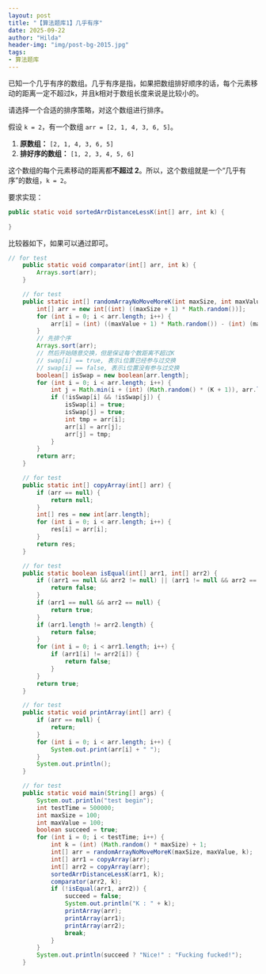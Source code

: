 ```yaml
---
layout: post
title: "【算法题库1】几乎有序"
date: 2025-09-22
author: "Hilda"
header-img: "img/post-bg-2015.jpg"
tags:
- 算法题库
---
```


<script type="text/javascript"
        src="https://cdnjs.cloudflare.com/ajax/libs/mathjax/2.7.5/MathJax.js?config=TeX-AMS-MML_SVG">
</script>


已知一个几乎有序的数组。几乎有序是指，如果把数组排好顺序的话，每个元素移动的距离一定不超过k，并且k相对于数组长度来说是比较小的。

请选择一个合适的排序策略，对这个数组进行排序。

假设 `k = 2`，有一个数组 `arr = [2, 1, 4, 3, 6, 5]`。

1. **原数组：** `[2, 1, 4, 3, 6, 5]`
2. **排好序的数组：** `[1, 2, 3, 4, 5, 6]`

这个数组的每个元素移动的距离都**不超过 2**。所以，这个数组就是一个“几乎有序”的数组，`k = 2`。

要求实现：

```java
public static void sortedArrDistanceLessK(int[] arr, int k) {
 
}
```



比较器如下，如果可以通过即可。

```java
// for test
	public static void comparator(int[] arr, int k) {
		Arrays.sort(arr);
	}

	// for test
	public static int[] randomArrayNoMoveMoreK(int maxSize, int maxValue, int K) {
		int[] arr = new int[(int) ((maxSize + 1) * Math.random())];
		for (int i = 0; i < arr.length; i++) {
			arr[i] = (int) ((maxValue + 1) * Math.random()) - (int) (maxValue * Math.random());
		}
		// 先排个序
		Arrays.sort(arr);
		// 然后开始随意交换，但是保证每个数距离不超过K
		// swap[i] == true, 表示i位置已经参与过交换
		// swap[i] == false, 表示i位置没有参与过交换
		boolean[] isSwap = new boolean[arr.length];
		for (int i = 0; i < arr.length; i++) {
			int j = Math.min(i + (int) (Math.random() * (K + 1)), arr.length - 1);
			if (!isSwap[i] && !isSwap[j]) {
				isSwap[i] = true;
				isSwap[j] = true;
				int tmp = arr[i];
				arr[i] = arr[j];
				arr[j] = tmp;
			}
		}
		return arr;
	}

	// for test
	public static int[] copyArray(int[] arr) {
		if (arr == null) {
			return null;
		}
		int[] res = new int[arr.length];
		for (int i = 0; i < arr.length; i++) {
			res[i] = arr[i];
		}
		return res;
	}

	// for test
	public static boolean isEqual(int[] arr1, int[] arr2) {
		if ((arr1 == null && arr2 != null) || (arr1 != null && arr2 == null)) {
			return false;
		}
		if (arr1 == null && arr2 == null) {
			return true;
		}
		if (arr1.length != arr2.length) {
			return false;
		}
		for (int i = 0; i < arr1.length; i++) {
			if (arr1[i] != arr2[i]) {
				return false;
			}
		}
		return true;
	}

	// for test
	public static void printArray(int[] arr) {
		if (arr == null) {
			return;
		}
		for (int i = 0; i < arr.length; i++) {
			System.out.print(arr[i] + " ");
		}
		System.out.println();
	}

	// for test
	public static void main(String[] args) {
		System.out.println("test begin");
		int testTime = 500000;
		int maxSize = 100;
		int maxValue = 100;
		boolean succeed = true;
		for (int i = 0; i < testTime; i++) {
			int k = (int) (Math.random() * maxSize) + 1;
			int[] arr = randomArrayNoMoveMoreK(maxSize, maxValue, k);
			int[] arr1 = copyArray(arr);
			int[] arr2 = copyArray(arr);
			sortedArrDistanceLessK(arr1, k);
			comparator(arr2, k);
			if (!isEqual(arr1, arr2)) {
				succeed = false;
				System.out.println("K : " + k);
				printArray(arr);
				printArray(arr1);
				printArray(arr2);
				break;
			}
		}
		System.out.println(succeed ? "Nice!" : "Fucking fucked!");
	}

```



